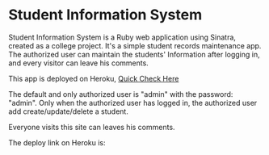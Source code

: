 # Student Information System

Student Information System is a Ruby web application using Sinatra, created as a college project. It's a simple student records maintenance app. The authorized user can maintain the students' Information after logging in, and every visitor can leave his comments.

This app is deployed on Heroku, [Quick Check Here](https://sheltered-lake-71648.herokuapp.com/)

The default and only authorized user is "admin" with the password: "admin".
Only when the authorized user has logged in, the authorized user add create/update/delete a student.

Everyone visits this site can leaves his comments.

The deploy link on Heroku is: 
